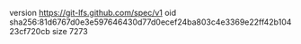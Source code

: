 version https://git-lfs.github.com/spec/v1
oid sha256:81d6767d0e3e597646430d77d0ecef24ba803c4e3369e22ff42b10423cf720cb
size 7273
